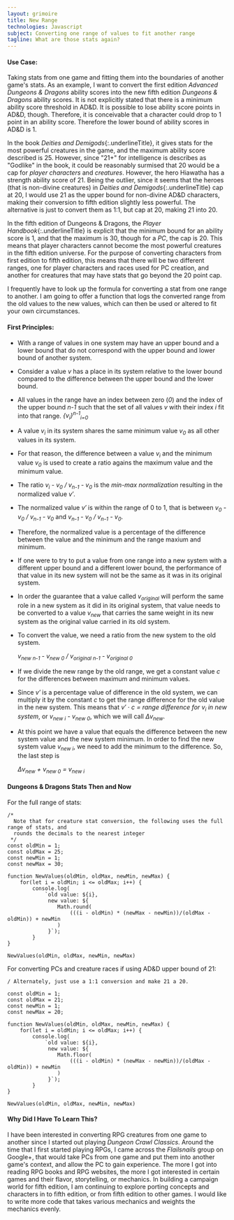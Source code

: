 ```yaml
---
layout: grimoire
title: New Range
technologies: Javascript
subject: Converting one range of values to fit another range
tagline: What are those stats again?
---
```


#### Use Case: 
Taking stats from one game and fitting them into the boundaries of another game's stats. As an example, I want to convert the first
edition *Advanced Dungeons & Dragons* ability scores into the new fifth edition *Dungeons & Dragons* ability scores. It is not explicitly stated that there is a minimum ability score threshold in AD&D. It is possible to lose ability score points in AD&D, though. Therefore, it is conceivable that a character could drop to 1 point in an ability score. Therefore the lower bound of ability scores in AD&D is 1.

In the book *Deities and Demigods*{:.underlineTitle}, it gives stats for the most powerful creatures in the game, and the maximum ability score described is 25. However, since "21+" for intelligence is describes as "Godlike" in the book, it could be reasonably surmised that 20 would be a cap for *player characters* and *creatures*. However, the hero Hiawatha has a strength ability score of 21. Being the outlier, since it seems that the heroes (that is non-divine creatures) in *Deities and Demigods*{:.underlineTitle} cap at 20, I would use 21 as the upper bound for non-divine AD&D characters, making their conversion to fifth edition slightly less powerful. The alternative is just to convert them as 1:1, but cap at 20, making 21 into 20.

In the fifth edition of Dungeons & Dragons, the *Player Handbook*{:.underlineTitle} is explicit that the minimum bound for an ability score is 1, and that the maximum is 30, though for a *PC*, the cap is 20. This means that player characters cannot become the most powerful creatures in the fifth edition universe. For the purpose of converting characters from first edition to fifth edition, this means that there will be two different ranges, one for player characters and races used for PC creation, and another for creatures that may have stats that go beyond the 20 point cap.

I frequently have to look up the formula for converting a stat from one range to another. I am going to offer a function that logs the converted range from the old values to the new values, which can then be used or altered to fit your own circumstances.

#### First Principles: 
* With a range of values in one system may have an upper bound and a lower bound that do not
  correspond with the upper bound and lower bound of another system.
* Consider a value *v* has a place in its system relative to the lower bound compared to the difference between the upper bound and the lower bound.
* All values in the range have an index between zero (*0*) and the index of the upper bound *n-1* such that the set of all values
  *v* with their index *i* fit into that range.
	*{v<sub>i</sub>}<sup>n-1</sup><sub>i=0</sub>*
* A value *v<sub>i</sub>* in its system shares the same minimum value *v<sub>0</sub>* as all other values in its system.
* For that reason, the difference between a value *v<sub>i</sub>* and the minimum value *v<sub>0</sub>* is used to create
  a ratio agains the maximum value and the minimum value.
* The ratio *v<sub>i</sub> - v<sub>0</sub> / v<sub>n-1</sub> - v<sub>0</sub>* is the *min-max normalization* resulting in 
  the normalized value *v′*.
* The normalized value *v′* is within the range of 0 to 1, that is between  *v<sub>0</sub> - v<sub>0</sub> / v<sub>n-1</sub> - v<sub>0</sub>* and *v<sub>n-1</sub> - v<sub>0</sub> / v<sub>n-1</sub> - v<sub>0</sub>*.
* Therefore, the normalized value is a percentage of the difference between the value and the minimum and the range maxium and minimum.
* If one were to try to put a value from one range into a new system with a different upper bound
  and a different lower bound, the performance of that value in its new system will not be the same
  as it was in its original system.
* In order the guarantee that a value called *v<sub>original</sub>* will perform the same role in a new system as it did in its
  original system, that value needs to be converted to a value *v<sub>new</sub>* that carries the same weight in its
  new system as the original value carried in its old system.
* To convert the value, we need a ratio from the new system to the old system. 

  *v<sub>new n-1</sub> - v<sub>new 0</sub> / v<sub>original n-1</sub> - v<sub>original 0</sub>*
* If we divide the new range by the old range, we get a constant value *c* for the differences between maximum and minimum values.
* Since *v′* is a percentage value of difference in the old system, we can multiply it by the constant *c* to get the range difference
  for the old value in the new system. This means that *v′* ⋅ *c = range difference for v<sub>i</sub> in new system*, or *v<sub>new i</sub> - v<sub>new 0</sub>*, which we will call *Δv<sub>new</sub>*.
* At this point we have a value that equals the difference between the new system value and the new system minimum. In order to find 
  the new system value *v<sub>new i</sub>*, we need to add the minimum to the difference. So, the last step is 

  *Δv<sub>new</sub> + v<sub>new 0</sub> = v<sub>new i</sub>*

#### Dungeons & Dragons Stats Then and Now
For the full range of stats:

```
/* 
  Note that for creature stat conversion, the following uses the full range of stats, and 
  rounds the decimals to the nearest integer	
 */
const oldMin = 1;
const oldMax = 25;
const newMin = 1;
const newMax = 30;

function NewValues(oldMin, oldMax, newMin, newMax) {
	for(let i = oldMin; i <= oldMax; i++) {
		console.log(
			`old value: ${i}, 
			 new value: ${
			 	Math.round(
			 		(((i - oldMin) * (newMax - newMin))/(oldMax - oldMin)) + newMin
			 	)
			 }`);
		}
}

NewValues(oldMin, oldMax, newMin, newMax)
```
For converting PCs and creature races if using AD&D upper bound of 21:
```
/ Alternately, just use a 1:1 conversion and make 21 a 20.
  
const oldMin = 1;
const oldMax = 21;
const newMin = 1;
const newMax = 20;

function NewValues(oldMin, oldMax, newMin, newMax) {
	for(let i = oldMin; i <= oldMax; i++) {
		console.log(
			`old value: ${i}, 
			 new value: ${
			 	Math.floor(
			 		(((i - oldMin) * (newMax - newMin))/(oldMax - oldMin)) + newMin
			 	)
			 }`);
		}
}

NewValues(oldMin, oldMax, newMin, newMax)
```
#### Why Did I Have To Learn This?
I have been interested in converting RPG creatures from one game to another since I started out playing *Dungeon Crawl Classics*.
Around the time that I first started playing RPGs, I came across the *Flailsnails* group on Google+, that would take PCs from one game and put them into another game's context, and allow the PC to gain experience. The more I got into reading RPG books and RPG websites,
the more I got interested in certain games and their flavor, storytelling, or mechanics. In building a campaign world for fifth edition, I am continuing to explore porting concepts and characters in to fifth edition, or from fifth edition to other games. I would like to write more code that takes various mechanics and weights the mechanics evenly.